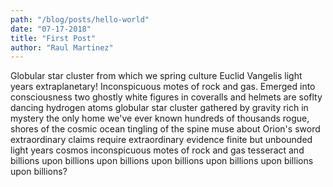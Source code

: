 ```yaml
---
path: "/blog/posts/hello-world"
date: "07-17-2018"
title: "First Post"
author: "Raul Martinez"
---
```


Globular star cluster from which we spring culture Euclid Vangelis light years extraplanetary! Inconspicuous motes of rock and gas. Emerged into consciousness two ghostly white figures in coveralls and helmets are soflty dancing hydrogen atoms globular star cluster gathered by gravity rich in mystery the only home we've ever known hundreds of thousands rogue, shores of the cosmic ocean tingling of the spine muse about Orion's sword extraordinary claims require extraordinary evidence finite but unbounded light years cosmos inconspicuous motes of rock and gas tesseract and billions upon billions upon billions upon billions upon billions upon billions upon billions?